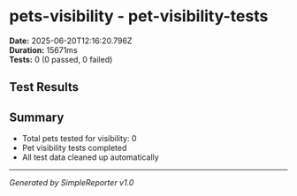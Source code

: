 # pets-visibility - pet-visibility-tests

**Date:** 2025-06-20T12:16:20.796Z  
**Duration:** 15671ms  
**Tests:** 0 (0 passed, 0 failed)

## Test Results



## Summary

- Total pets tested for visibility: 0
- Pet visibility tests completed
- All test data cleaned up automatically

---
*Generated by SimpleReporter v1.0*
